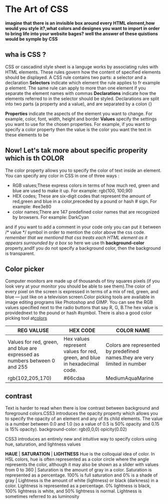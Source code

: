 # The Art of CSS 
 **imagine that there is an invisible box around every HTML element,how would you style it?,what colors and designes you want to import in order to bring life into your website bages?** **well the answer of these quistions would be symple by CSS**

## wha is CSS ?
 
CSS or cascadind style sheet is a languge works by associating rules with HTML elements. These rules govern
how the content of specified elements should be displayed. A CSS rule contains two parts: a selector and a declaration
**Selectors** indicate which element the rule applies to fr example p element. The same rule can apply to more than one element if you separate the element names with commas
**Declarations** indicate how the elements referred to in the selector should be styled. Declarations are split into two parts (a property and a value), and are separated by a colon {}

**Properties** indicate the aspects of the element you want to change. For example, color, font, width, height and border
**Values** specify the settings you want to use for the chosen properties. For example, if you want to specify a color property then the value is the color you want the text in these elements to be 

## Now! Let's tak more about specific properity which is th COLOR

The color property allows you to specify the color of text inside an element. You can specify any color in CSS in one of three ways :
* RGB values;These express colors in terms of how much red, green and blue are used to make it up. For example: rgb(100, 100,90)
*  HEX codes; These are six-digit codes that represent the amount of red,green and blue in a color,preceded by a pound or hash # sign. For example: #ee3e80
* color names;There are 147 predefined color names that are recognized by browsers. For example: DarkCyan

and if you want to add a comment in your code only you can put it between /* value */ symbol in order to mention the color above the css code.
*remember that we mentiond that css treats each HTML element as it appears surrounded by a box* so here we use th **background-color** property,andIf you do not specify a background color, then the background is transparent.  

## Color picker
Computer monitors are made up of thousands of tiny squares pixels (if you look very  at your monitor you should be able to see them).The color of every pixel on the screen is expressed in terms of a mix of red, green, and blue — just like on a television screen.Color picking tools are available
in image editing programs like Photoshop and GIMP. You can see the RGB values specified next to the radio buttons that say R, G, B.The hex value is providednext to the pound or hash #symbol. There is also a good color picking tool at[colors](colorschemedesigner.com)

**REG VALUSE** | **HEX CODE** | **COLOR NAME**
--------------- | -------------- | --------------
Values for red, green, and blue are expressed as numbers between 0 and 255 | Hex values represent values for red, green, and blue in hexadecimal code. | Colors are represented by predefined names.they are very limited in number
rgb(102,205,170) | #66cdaa | MediumAquaMarine

## contrast 
Text is harder to read when there is low contrast between background and foreground colors.CSS3 introduces the opacity property which allows you to specify the opacity of an element and any of its child elements. The value is a number between 0.0 and 1.0 (so a value of 0.5 is 50% opacity and 0.15 is 15% opacity).
background-color: rgb(0,0,0)
                 opicity(0.02)
                   
CSS3 introduces an entirely new and intuitive
way to specify colors using hue, saturation,
and lightness values

**HAUE** | **SATURATION** | **LIGHTNESS**
Hue is the colloquial idea of color. In HSL colors, hue is often represented as a color circle where the angle represents the color, although it may also be shown as a slider with values from 0 to 360 | Saturation is the amount of gray in a color. Saturation is represented as a percentage. 100% is full saturation and 0% is a shade of gray | Lightness is the amount of white (lightness) or black (darkness) in a color. Lightness is represented as a percentage. 0% lightness is black, 100% lightness is white, and 50% lightness is normal. Lightness is sometimes referred to as luminosity
